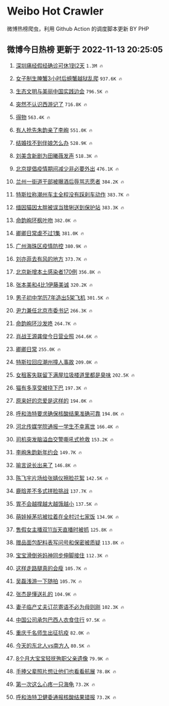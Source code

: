 # Weibo Hot Crawler 



微博热榜爬虫，利用 Github Action 的调度脚本更新 BY PHP 


## 微博今日热榜 更新于 2022-11-13 20:25:05 
1. [深圳痛经假经确诊可休1到2天](https://s.weibo.com/weibo?q=%23%E6%B7%B1%E5%9C%B3%E7%97%9B%E7%BB%8F%E5%81%87%E7%BB%8F%E7%A1%AE%E8%AF%8A%E5%8F%AF%E4%BC%911%E5%88%B02%E5%A4%A9%23&t=31&band_rank=1&Refer=top) `1.3M 🔥` 

1. [女子制生腌蟹3小时后螃蟹越狱乱爬](https://s.weibo.com/weibo?q=%23%E5%A5%B3%E5%AD%90%E5%88%B6%E7%94%9F%E8%85%8C%E8%9F%B93%E5%B0%8F%E6%97%B6%E5%90%8E%E8%9E%83%E8%9F%B9%E8%B6%8A%E7%8B%B1%E4%B9%B1%E7%88%AC%23&t=31&band_rank=2&Refer=top) `937.6K 🔥` 

1. [生态文明与美丽中国实践边会](https://s.weibo.com/weibo?q=%23%E7%94%9F%E6%80%81%E6%96%87%E6%98%8E%E4%B8%8E%E7%BE%8E%E4%B8%BD%E4%B8%AD%E5%9B%BD%E5%AE%9E%E8%B7%B5%E8%BE%B9%E4%BC%9A%23&t=31&band_rank=3&Refer=top) `796.5K 🔥` 

1. [突然不认识西游记了](https://s.weibo.com/weibo?q=%23%E7%AA%81%E7%84%B6%E4%B8%8D%E8%AE%A4%E8%AF%86%E8%A5%BF%E6%B8%B8%E8%AE%B0%E4%BA%86%23&t=31&band_rank=4&Refer=top) `716.8K 🔥` 

1. [得物](https://s.weibo.com/weibo?q=%23%E5%BE%97%E7%89%A9%23&t=31&band_rank=5&Refer=top) `563.4K 🔥` 

1. [有人抢先朱韵亲了李峋](https://s.weibo.com/weibo?q=%23%E6%9C%89%E4%BA%BA%E6%8A%A2%E5%85%88%E6%9C%B1%E9%9F%B5%E4%BA%B2%E4%BA%86%E6%9D%8E%E5%B3%8B%23&t=31&band_rank=6&Refer=top) `551.0K 🔥` 

1. [结婚找不到伴娘怎么办](https://s.weibo.com/weibo?q=%23%E7%BB%93%E5%A9%9A%E6%89%BE%E4%B8%8D%E5%88%B0%E4%BC%B4%E5%A8%98%E6%80%8E%E4%B9%88%E5%8A%9E%23&t=31&band_rank=7&Refer=top) `528.9K 🔥` 

1. [刘美含新剧为田曦薇发声](https://s.weibo.com/weibo?q=%23%E5%88%98%E7%BE%8E%E5%90%AB%E6%96%B0%E5%89%A7%E4%B8%BA%E7%94%B0%E6%9B%A6%E8%96%87%E5%8F%91%E5%A3%B0%23&t=31&band_rank=8&Refer=top) `518.3K 🔥` 

1. [北京提倡疫情期间减少非必要外出](https://s.weibo.com/weibo?q=%23%E5%8C%97%E4%BA%AC%E6%8F%90%E5%80%A1%E7%96%AB%E6%83%85%E6%9C%9F%E9%97%B4%E5%87%8F%E5%B0%91%E9%9D%9E%E5%BF%85%E8%A6%81%E5%A4%96%E5%87%BA%23&t=31&band_rank=9&Refer=top) `476.1K 🔥` 

1. [兰州一街道干部被曝酒后辱骂志愿者](https://s.weibo.com/weibo?q=%23%E5%85%B0%E5%B7%9E%E4%B8%80%E8%A1%97%E9%81%93%E5%B9%B2%E9%83%A8%E8%A2%AB%E6%9B%9D%E9%85%92%E5%90%8E%E8%BE%B1%E9%AA%82%E5%BF%97%E6%84%BF%E8%80%85%23&t=31&band_rank=10&Refer=top) `384.2K 🔥` 

1. [特斯拉称潮州车主全程没有踩刹车动作](https://s.weibo.com/weibo?q=%23%E7%89%B9%E6%96%AF%E6%8B%89%E7%A7%B0%E6%BD%AE%E5%B7%9E%E8%BD%A6%E4%B8%BB%E5%85%A8%E7%A8%8B%E6%B2%A1%E6%9C%89%E8%B8%A9%E5%88%B9%E8%BD%A6%E5%8A%A8%E4%BD%9C%23&t=31&band_rank=11&Refer=top) `383.7K 🔥` 

1. [缅因猫因太胖被误当猞猁送到保护站](https://s.weibo.com/weibo?q=%23%E7%BC%85%E5%9B%A0%E7%8C%AB%E5%9B%A0%E5%A4%AA%E8%83%96%E8%A2%AB%E8%AF%AF%E5%BD%93%E7%8C%9E%E7%8C%81%E9%80%81%E5%88%B0%E4%BF%9D%E6%8A%A4%E7%AB%99%23&t=31&band_rank=12&Refer=top) `383.3K 🔥` 

1. [命韵峋环枫叶吻](https://s.weibo.com/weibo?q=%23%E5%91%BD%E9%9F%B5%E5%B3%8B%E7%8E%AF%E6%9E%AB%E5%8F%B6%E5%90%BB%23&t=31&band_rank=13&Refer=top) `382.0K 🔥` 

1. [卿卿日常虐不过1集](https://s.weibo.com/weibo?q=%23%E5%8D%BF%E5%8D%BF%E6%97%A5%E5%B8%B8%E8%99%90%E4%B8%8D%E8%BF%871%E9%9B%86%23&t=31&band_rank=14&Refer=top) `381.0K 🔥` 

1. [广州海珠区疫情防控](https://s.weibo.com/weibo?q=%23%E5%B9%BF%E5%B7%9E%E6%B5%B7%E7%8F%A0%E5%8C%BA%E7%96%AB%E6%83%85%E9%98%B2%E6%8E%A7%23&t=31&band_rank=15&Refer=top) `380.9K 🔥` 

1. [刘亦菲去有风的地方](https://s.weibo.com/weibo?q=%23%E5%88%98%E4%BA%A6%E8%8F%B2%E5%8E%BB%E6%9C%89%E9%A3%8E%E7%9A%84%E5%9C%B0%E6%96%B9%23&t=31&band_rank=16&Refer=top) `373.7K 🔥` 

1. [北京新增本土感染者170例](https://s.weibo.com/weibo?q=%23%E5%8C%97%E4%BA%AC%E6%96%B0%E5%A2%9E%E6%9C%AC%E5%9C%9F%E6%84%9F%E6%9F%93%E8%80%85170%E4%BE%8B%23&t=31&band_rank=17&Refer=top) `356.8K 🔥` 

1. [张本美和4比1伊藤美诚](https://s.weibo.com/weibo?q=%23%E5%BC%A0%E6%9C%AC%E7%BE%8E%E5%92%8C4%E6%AF%941%E4%BC%8A%E8%97%A4%E7%BE%8E%E8%AF%9A%23&t=31&band_rank=18&Refer=top) `320.2K 🔥` 

1. [男子初中学历7年造出5架飞机](https://s.weibo.com/weibo?q=%23%E7%94%B7%E5%AD%90%E5%88%9D%E4%B8%AD%E5%AD%A6%E5%8E%867%E5%B9%B4%E9%80%A0%E5%87%BA5%E6%9E%B6%E9%A3%9E%E6%9C%BA%23&t=31&band_rank=19&Refer=top) `301.5K 🔥` 

1. [尹力兼任北京市委书记](https://s.weibo.com/weibo?q=%23%E5%B0%B9%E5%8A%9B%E5%85%BC%E4%BB%BB%E5%8C%97%E4%BA%AC%E5%B8%82%E5%A7%94%E4%B9%A6%E8%AE%B0%23&t=31&band_rank=20&Refer=top) `266.3K 🔥` 

1. [命韵峋环沙发咚](https://s.weibo.com/weibo?q=%23%E5%91%BD%E9%9F%B5%E5%B3%8B%E7%8E%AF%E6%B2%99%E5%8F%91%E5%92%9A%23&t=31&band_rank=21&Refer=top) `264.7K 🔥` 

1. [肖战王源龚俊今日营业照](https://s.weibo.com/weibo?q=%23%E8%82%96%E6%88%98%E7%8E%8B%E6%BA%90%E9%BE%9A%E4%BF%8A%E4%BB%8A%E6%97%A5%E8%90%A5%E4%B8%9A%E7%85%A7%23&t=31&band_rank=22&Refer=top) `264.6K 🔥` 

1. [卿卿日常](https://s.weibo.com/weibo?q=%E5%8D%BF%E5%8D%BF%E6%97%A5%E5%B8%B8&t=31&band_rank=23&Refer=top) `255.0K 🔥` 

1. [特斯拉回应潮州撞人事故](https://s.weibo.com/weibo?q=%23%E7%89%B9%E6%96%AF%E6%8B%89%E5%9B%9E%E5%BA%94%E6%BD%AE%E5%B7%9E%E6%92%9E%E4%BA%BA%E4%BA%8B%E6%95%85%23&t=31&band_rank=24&Refer=top) `209.0K 🔥` 

1. [女租客失联留下满屋垃圾楼道里都是臭味](https://s.weibo.com/weibo?q=%23%E5%A5%B3%E7%A7%9F%E5%AE%A2%E5%A4%B1%E8%81%94%E7%95%99%E4%B8%8B%E6%BB%A1%E5%B1%8B%E5%9E%83%E5%9C%BE%E6%A5%BC%E9%81%93%E9%87%8C%E9%83%BD%E6%98%AF%E8%87%AD%E5%91%B3%23&t=31&band_rank=25&Refer=top) `202.5K 🔥` 

1. [猫有多享受被挠下巴](https://s.weibo.com/weibo?q=%23%E7%8C%AB%E6%9C%89%E5%A4%9A%E4%BA%AB%E5%8F%97%E8%A2%AB%E6%8C%A0%E4%B8%8B%E5%B7%B4%23&t=31&band_rank=26&Refer=top) `197.3K 🔥` 

1. [原来好的恋爱是这样的](https://s.weibo.com/weibo?q=%23%E5%8E%9F%E6%9D%A5%E5%A5%BD%E7%9A%84%E6%81%8B%E7%88%B1%E6%98%AF%E8%BF%99%E6%A0%B7%E7%9A%84%23&t=31&band_rank=27&Refer=top) `194.0K 🔥` 

1. [呼和浩特要求确保核酸结果准确可靠](https://s.weibo.com/weibo?q=%23%E5%91%BC%E5%92%8C%E6%B5%A9%E7%89%B9%E8%A6%81%E6%B1%82%E7%A1%AE%E4%BF%9D%E6%A0%B8%E9%85%B8%E7%BB%93%E6%9E%9C%E5%87%86%E7%A1%AE%E5%8F%AF%E9%9D%A0%23&t=31&band_rank=28&Refer=top) `194.0K 🔥` 

1. [河北传媒学院通报一学生不幸离世](https://s.weibo.com/weibo?q=%23%E6%B2%B3%E5%8C%97%E4%BC%A0%E5%AA%92%E5%AD%A6%E9%99%A2%E9%80%9A%E6%8A%A5%E4%B8%80%E5%AD%A6%E7%94%9F%E4%B8%8D%E5%B9%B8%E7%A6%BB%E4%B8%96%23&t=31&band_rank=29&Refer=top) `166.4K 🔥` 

1. [司机突发脑溢血交警嘶吼式抢救](https://s.weibo.com/weibo?q=%23%E5%8F%B8%E6%9C%BA%E7%AA%81%E5%8F%91%E8%84%91%E6%BA%A2%E8%A1%80%E4%BA%A4%E8%AD%A6%E5%98%B6%E5%90%BC%E5%BC%8F%E6%8A%A2%E6%95%91%23&t=31&band_rank=30&Refer=top) `153.2K 🔥` 

1. [李峋朱韵新年约会](https://s.weibo.com/weibo?q=%23%E6%9D%8E%E5%B3%8B%E6%9C%B1%E9%9F%B5%E6%96%B0%E5%B9%B4%E7%BA%A6%E4%BC%9A%23&t=31&band_rank=31&Refer=top) `149.7K 🔥` 

1. [喻言说长出来了](https://s.weibo.com/weibo?q=%23%E5%96%BB%E8%A8%80%E8%AF%B4%E9%95%BF%E5%87%BA%E6%9D%A5%E4%BA%86%23&t=31&band_rank=32&Refer=top) `146.8K 🔥` 

1. [陈飞宇片场给张婧仪擦脸花絮](https://s.weibo.com/weibo?q=%23%E9%99%88%E9%A3%9E%E5%AE%87%E7%89%87%E5%9C%BA%E7%BB%99%E5%BC%A0%E5%A9%A7%E4%BB%AA%E6%93%A6%E8%84%B8%E8%8A%B1%E7%B5%AE%23&t=31&band_rank=33&Refer=top) `142.5K 🔥` 

1. [鹿晗差不多式拼脸挑战](https://s.weibo.com/weibo?q=%23%E9%B9%BF%E6%99%97%E5%B7%AE%E4%B8%8D%E5%A4%9A%E5%BC%8F%E6%8B%BC%E8%84%B8%E6%8C%91%E6%88%98%23&t=31&band_rank=34&Refer=top) `137.7K 🔥` 

1. [胃不会越撑越大越饿越小](https://s.weibo.com/weibo?q=%23%E8%83%83%E4%B8%8D%E4%BC%9A%E8%B6%8A%E6%92%91%E8%B6%8A%E5%A4%A7%E8%B6%8A%E9%A5%BF%E8%B6%8A%E5%B0%8F%23&t=31&band_rank=35&Refer=top) `137.5K 🔥` 

1. [萌娃掉茅坑被拉着在全村讨七家饭](https://s.weibo.com/weibo?q=%23%E8%90%8C%E5%A8%83%E6%8E%89%E8%8C%85%E5%9D%91%E8%A2%AB%E6%8B%89%E7%9D%80%E5%9C%A8%E5%85%A8%E6%9D%91%E8%AE%A8%E4%B8%83%E5%AE%B6%E9%A5%AD%23&t=31&band_rank=36&Refer=top) `134.9K 🔥` 

1. [售假女主播双11当天直播时被抓](https://s.weibo.com/weibo?q=%23%E5%94%AE%E5%81%87%E5%A5%B3%E4%B8%BB%E6%92%AD%E5%8F%8C11%E5%BD%93%E5%A4%A9%E7%9B%B4%E6%92%AD%E6%97%B6%E8%A2%AB%E6%8A%93%23&t=31&band_rank=37&Refer=top) `125.8K 🔥` 

1. [赠品面包配料表写问号和保密被质疑](https://s.weibo.com/weibo?q=%23%E8%B5%A0%E5%93%81%E9%9D%A2%E5%8C%85%E9%85%8D%E6%96%99%E8%A1%A8%E5%86%99%E9%97%AE%E5%8F%B7%E5%92%8C%E4%BF%9D%E5%AF%86%E8%A2%AB%E8%B4%A8%E7%96%91%23&t=31&band_rank=38&Refer=top) `113.8K 🔥` 

1. [宝宝滑倒爸妈神同步伸脚接住](https://s.weibo.com/weibo?q=%23%E5%AE%9D%E5%AE%9D%E6%BB%91%E5%80%92%E7%88%B8%E5%A6%88%E7%A5%9E%E5%90%8C%E6%AD%A5%E4%BC%B8%E8%84%9A%E6%8E%A5%E4%BD%8F%23&t=31&band_rank=39&Refer=top) `112.3K 🔥` 

1. [这样走路腿真的会瘦](https://s.weibo.com/weibo?q=%23%E8%BF%99%E6%A0%B7%E8%B5%B0%E8%B7%AF%E8%85%BF%E7%9C%9F%E7%9A%84%E4%BC%9A%E7%98%A6%23&t=31&band_rank=40&Refer=top) `105.7K 🔥` 

1. [吴磊浅游一下随拍](https://s.weibo.com/weibo?q=%23%E5%90%B4%E7%A3%8A%E6%B5%85%E6%B8%B8%E4%B8%80%E4%B8%8B%E9%9A%8F%E6%8B%8D%23&t=31&band_rank=41&Refer=top) `105.7K 🔥` 

1. [张杰是懂送礼的](https://s.weibo.com/weibo?q=%23%E5%BC%A0%E6%9D%B0%E6%98%AF%E6%87%82%E9%80%81%E7%A4%BC%E7%9A%84%23&t=31&band_rank=42&Refer=top) `104.9K 🔥` 

1. [妻子临产丈夫订花寄语不必为母则刚](https://s.weibo.com/weibo?q=%23%E5%A6%BB%E5%AD%90%E4%B8%B4%E4%BA%A7%E4%B8%88%E5%A4%AB%E8%AE%A2%E8%8A%B1%E5%AF%84%E8%AF%AD%E4%B8%8D%E5%BF%85%E4%B8%BA%E6%AF%8D%E5%88%99%E5%88%9A%23&t=31&band_rank=43&Refer=top) `102.3K 🔥` 

1. [中国公司承包巴西人衣食住行](https://s.weibo.com/weibo?q=%23%E4%B8%AD%E5%9B%BD%E5%85%AC%E5%8F%B8%E6%89%BF%E5%8C%85%E5%B7%B4%E8%A5%BF%E4%BA%BA%E8%A1%A3%E9%A3%9F%E4%BD%8F%E8%A1%8C%23&t=31&band_rank=44&Refer=top) `97.5K 🔥` 

1. [重庆千名师生出征抗疫](https://s.weibo.com/weibo?q=%23%E9%87%8D%E5%BA%86%E5%8D%83%E5%90%8D%E5%B8%88%E7%94%9F%E5%87%BA%E5%BE%81%E6%8A%97%E7%96%AB%23&t=31&band_rank=45&Refer=top) `82.0K 🔥` 

1. [今天的东北人vs南方人](https://s.weibo.com/weibo?q=%23%E4%BB%8A%E5%A4%A9%E7%9A%84%E4%B8%9C%E5%8C%97%E4%BA%BAvs%E5%8D%97%E6%96%B9%E4%BA%BA%23&t=31&band_rank=46&Refer=top) `80.5K 🔥` 

1. [8个月大宝宝轻抚殉职父亲遗像](https://s.weibo.com/weibo?q=%238%E4%B8%AA%E6%9C%88%E5%A4%A7%E5%AE%9D%E5%AE%9D%E8%BD%BB%E6%8A%9A%E6%AE%89%E8%81%8C%E7%88%B6%E4%BA%B2%E9%81%97%E5%83%8F%23&t=31&band_rank=47&Refer=top) `79.9K 🔥` 

1. [手捧父辈照片想让他们也看看航展](https://s.weibo.com/weibo?q=%23%E6%89%8B%E6%8D%A7%E7%88%B6%E8%BE%88%E7%85%A7%E7%89%87%E6%83%B3%E8%AE%A9%E4%BB%96%E4%BB%AC%E4%B9%9F%E7%9C%8B%E7%9C%8B%E8%88%AA%E5%B1%95%23&t=31&band_rank=48&Refer=top) `78.8K 🔥` 

1. [第一次这么心疼一只海龟](https://s.weibo.com/weibo?q=%23%E7%AC%AC%E4%B8%80%E6%AC%A1%E8%BF%99%E4%B9%88%E5%BF%83%E7%96%BC%E4%B8%80%E5%8F%AA%E6%B5%B7%E9%BE%9F%23&t=31&band_rank=49&Refer=top) `73.2K 🔥` 

1. [呼和浩特卫健委通报核酸结果错报](https://s.weibo.com/weibo?q=%23%E5%91%BC%E5%92%8C%E6%B5%A9%E7%89%B9%E5%8D%AB%E5%81%A5%E5%A7%94%E9%80%9A%E6%8A%A5%E6%A0%B8%E9%85%B8%E7%BB%93%E6%9E%9C%E9%94%99%E6%8A%A5%23&t=31&band_rank=50&Refer=top) `73.2K 🔥` 

